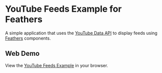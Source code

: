 # YouTube Feeds Example for Feathers

A simple application that uses the [YouTube Data API](https://developers.google.com/youtube/2.0/reference) to display feeds using [Feathers](http://feathersui.com/) components.

## Web Demo

View the [YouTube Feeds Example](http://feathersui.com/examples/youtube-feeds/) in your browser.